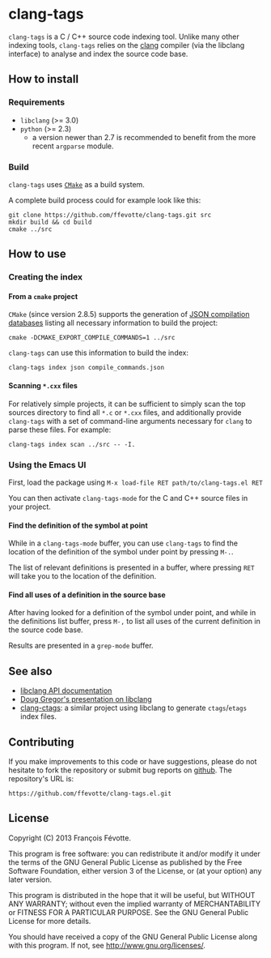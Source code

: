 # clang-tags

`clang-tags` is a C / C++ source code indexing tool. Unlike many other indexing
tools, `clang-tags` relies on the [clang](http://clang.llvm.org) compiler (via
the libclang interface) to analyse and index the source code base.


## How to install


### Requirements

- `libclang` (>= 3.0)
- `python` (>= 2.3)
  - a version newer than 2.7 is recommended to benefit from the more recent `argparse` module.


### Build

`clang-tags` uses [`CMake`](http://www.cmake.org/) as a build system.

A complete build process could for example look like this:

```
git clone https://github.com/ffevotte/clang-tags.git src
mkdir build && cd build
cmake ../src
```


## How to use

### Creating the index

#### From a `cmake` project

`CMake` (since version 2.8.5) supports the generation of
[JSON compilation databases](http://clang.llvm.org/docs/JSONCompilationDatabase.html) listing all
necessary information to build the project:

```
cmake -DCMAKE_EXPORT_COMPILE_COMMANDS=1 ../src
```

`clang-tags` can use this information to build the index:

```
clang-tags index json compile_commands.json
```

#### Scanning `*.cxx` files

For relatively simple projects, it can be sufficient to simply scan the top sources directory to
find all `*.c` or `*.cxx` files, and additionally provide `clang-tags` with a set of command-line
arguments necessary for `clang` to parse these files. For example:

```
clang-tags index scan ../src -- -I.
```


### Using the Emacs UI

First, load the package using `M-x load-file RET path/to/clang-tags.el RET`

You can then activate `clang-tags-mode` for the C and C++ source files in your project.

#### Find the definition of the symbol at point

While in a `clang-tags-mode` buffer, you can use `clang-tags` to find the location of the definition
of the symbol under point by pressing `M-.`.

The list of relevant definitions is presented in a buffer, where pressing `RET` will take you to the
location of the definition.

#### Find all uses of a definition in the source base

After having looked for a definition of the symbol under point, and while in the definitions list
buffer, press `M-,` to list all uses of the current definition in the source code base.

Results are presented in a `grep-mode` buffer.


## See also

- [libclang API documentation](http://clang.llvm.org/doxygen/group__CINDEX.html)
- [Doug Gregor's presentation on libclang](http://llvm.org/devmtg/2010-11/Gregor-libclang.pdf)
- [clang-ctags](https://github.com/drothlis/clang-ctags): a similar project
  using libclang to generate `ctags`/`etags` index files.


## Contributing

If you make improvements to this code or have suggestions, please do not
hesitate to fork the repository or submit bug reports on
[github](https://github.com/ffevotte/clang-tags). The repository's URL is:

    https://github.com/ffevotte/clang-tags.el.git


## License

Copyright (C) 2013 François Févotte.

This program is free software: you can redistribute it and/or modify it under
the terms of the GNU General Public License as published by the Free Software
Foundation, either version 3 of the License, or (at your option) any later
version.

This program is distributed in the hope that it will be useful, but WITHOUT ANY
WARRANTY; without even the implied warranty of MERCHANTABILITY or FITNESS FOR A
PARTICULAR PURPOSE. See the GNU General Public License for more details.

You should have received a copy of the GNU General Public License along with
this program. If not, see <http://www.gnu.org/licenses/>.
